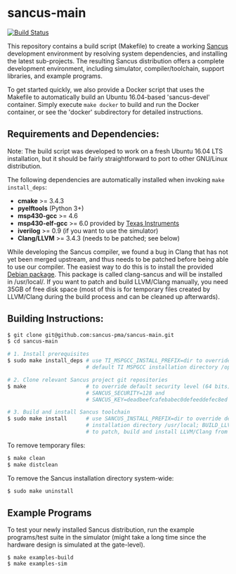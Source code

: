 # sancus-main
[![Build Status](https://travis-ci.org/sancus-pma/sancus-examples.svg?branch=master)](https://travis-ci.org/sancus-pma/sancus-examples)

This repository contains a build script (Makefile) to create a working
[Sancus](https://distrinet.cs.kuleuven.be/software/sancus/) development
environment by resolving system dependencies, and installing the latest
sub-projects. The resulting Sancus distribution offers a complete development
environment, including simulator, compiler/toolchain, support libraries, and
example programs.

To get started quickly, we also provide a Docker script that uses the Makefile
to automatically build an Ubuntu 16.04-based 'sancus-devel' container. Simply
execute `make docker` to build and run the Docker container, or see the
'docker' subdirectory for detailed instructions.

## Requirements and Dependencies:

Note: The build script was developed to work on a fresh Ubuntu 16.04
LTS installation, but it should be fairly straightforward to port to other
GNU/Linux distribution.

The following dependencies are automatically installed when invoking `make
install_deps`:

- **cmake** >= 3.4.3
- **pyelftools** (Python 3+)
- **msp430-gcc** >= 4.6
- **msp430-elf-gcc** >= 6.0 provided by
        [Texas Instruments](http://www.ti.com/tool/msp430-gcc-opensource)
- **iverilog** >= 0.9 (if you want to use the simulator)
- **Clang/LLVM** >= 3.4.3 (needs to be patched; see below)

While developing the Sancus compiler, we found a bug in Clang that has not yet
been merged upstream, and thus needs to be patched before being able to use our
compiler. The easiest way to do this is to install the provided [Debian
package](https://distrinet.cs.kuleuven.be/software/sancus/install.php). This
package is called clang-sancus and will be installed in /usr/local/. If you
want to patch and build LLVM/Clang manually, you need 35GB of free disk space
(most of this is for temporary files created by LLVM/Clang during the build
process and can be cleaned up afterwards).

## Building Instructions:

```bash
$ git clone git@github.com:sancus-pma/sancus-main.git
$ cd sancus-main

# 1. Install prerequisites
$ sudo make install_deps # use TI_MSPGCC_INSTALL_PREFIX=dir to override      \
                         # default TI MSPGCC installation directory /opt

# 2. Clone relevant Sancus project git repositories
$ make                   # to override default security level (64 bits), use \
                         # SANCUS_SECURITY=128 and                           \
                         # SANCUS_KEY=deadbeefcafebabec0defeeddefec8ed       \

# 3. Build and install Sancus toolchain
$ sudo make install      # use SANCUS_INSTALL_PREFIX=dir to override default \
                         # installation directory /usr/local; BUILD_LLVM=1   \
                         # to patch, build and install LLVM/Clang from source.
```

To remove temporary files:

```bash
$ make clean
$ make distclean
```

To remove the Sancus installation directory system-wide:

```bash
$ sudo make uninstall
```

## Example Programs

To test your newly installed Sancus distribution, run the example programs/test
suite in the simulator (might take a long time since the hardware design is
simulated at the gate-level).

```
$ make examples-build
$ make examples-sim
```
